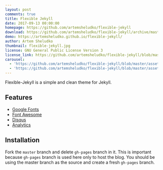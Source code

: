 ```yaml
---
layout: post
comments: true
title: Flexible Jekyll
date: 2017-09-13 00:00:00
homepage: https://github.com/artemsheludko/flexible-jekyll
download: https://github.com/artemsheludko/flexible-jekyll/archive/master.zip
demo: https://artemsheludko.github.io/flexible-jekyll/
author: Artem Sheludko
thumbnail: flexible-jekyll.jpg
license: GNU General Public License Version 3
license_link: https://github.com/artemsheludko/flexible-jekyll/blob/master/LICENSE.txt
carousel:
  - 'https://github.com/artemsheludko/flexible-jekyll/blob/master/assets/img/home-page.jpg?raw=true'
  - 'https://github.com/artemsheludko/flexible-jekyll/blob/master/assets/img/post-example.jpg?raw=true'
---
```


Flexible-Jekyll is a simple and clean theme for Jekyll.

## Features

* [Google Fonts](https://fonts.google.com/)
* [Font Awesome](https://fontawesome.io/)
* [Disqus](https://disqus.com/)
* [Analytics](https://analytics.google.com/analytics/web/)

## Installation

Fork the `master` branch and delete `gh-pages` branch in it. This is important because `gh-pages` branch is used here only to host the blog. You should be using the master branch as the source and create a fresh `gh-pages` branch.
